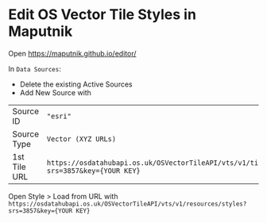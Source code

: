 # Edit OS Vector Tile Styles in Maputnik


Open https://maputnik.github.io/editor/

In `Data Sources`:
- Delete the existing Active Sources
- Add New Source with 

| | |
| --- | --- |
| Source ID | `"esri"` |
| Source Type | `Vector (XYZ URLs)` |
| 1st Tile URL | `https://osdatahubapi.os.uk/OSVectorTileAPI/vts/v1/tile/{z}/{y}/{x}.pbf?srs=3857&key={YOUR KEY}` |


Open Style > Load from URL with `https://osdatahubapi.os.uk/OSVectorTileAPI/vts/v1/resources/styles?srs=3857&key={YOUR KEY}`